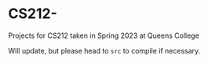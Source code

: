 # CS212-
Projects for CS212 taken in Spring 2023 at Queens College

Will update, but please head to `src` to compile if necessary.
